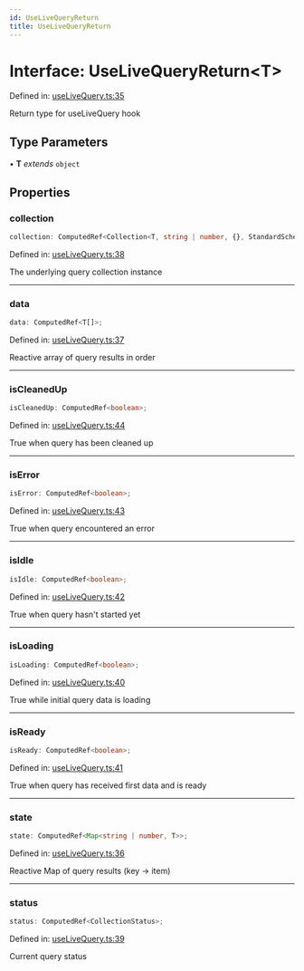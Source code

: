 ```yaml
---
id: UseLiveQueryReturn
title: UseLiveQueryReturn
---
```


<!-- DO NOT EDIT: this page is autogenerated from the type comments -->

# Interface: UseLiveQueryReturn\<T\>

Defined in: [useLiveQuery.ts:35](https://github.com/TanStack/db/blob/main/packages/vue-db/src/useLiveQuery.ts#L35)

Return type for useLiveQuery hook

## Type Parameters

• **T** *extends* `object`

## Properties

### collection

```ts
collection: ComputedRef<Collection<T, string | number, {}, StandardSchemaV1<unknown, unknown>, T>>;
```

Defined in: [useLiveQuery.ts:38](https://github.com/TanStack/db/blob/main/packages/vue-db/src/useLiveQuery.ts#L38)

The underlying query collection instance

***

### data

```ts
data: ComputedRef<T[]>;
```

Defined in: [useLiveQuery.ts:37](https://github.com/TanStack/db/blob/main/packages/vue-db/src/useLiveQuery.ts#L37)

Reactive array of query results in order

***

### isCleanedUp

```ts
isCleanedUp: ComputedRef<boolean>;
```

Defined in: [useLiveQuery.ts:44](https://github.com/TanStack/db/blob/main/packages/vue-db/src/useLiveQuery.ts#L44)

True when query has been cleaned up

***

### isError

```ts
isError: ComputedRef<boolean>;
```

Defined in: [useLiveQuery.ts:43](https://github.com/TanStack/db/blob/main/packages/vue-db/src/useLiveQuery.ts#L43)

True when query encountered an error

***

### isIdle

```ts
isIdle: ComputedRef<boolean>;
```

Defined in: [useLiveQuery.ts:42](https://github.com/TanStack/db/blob/main/packages/vue-db/src/useLiveQuery.ts#L42)

True when query hasn't started yet

***

### isLoading

```ts
isLoading: ComputedRef<boolean>;
```

Defined in: [useLiveQuery.ts:40](https://github.com/TanStack/db/blob/main/packages/vue-db/src/useLiveQuery.ts#L40)

True while initial query data is loading

***

### isReady

```ts
isReady: ComputedRef<boolean>;
```

Defined in: [useLiveQuery.ts:41](https://github.com/TanStack/db/blob/main/packages/vue-db/src/useLiveQuery.ts#L41)

True when query has received first data and is ready

***

### state

```ts
state: ComputedRef<Map<string | number, T>>;
```

Defined in: [useLiveQuery.ts:36](https://github.com/TanStack/db/blob/main/packages/vue-db/src/useLiveQuery.ts#L36)

Reactive Map of query results (key → item)

***

### status

```ts
status: ComputedRef<CollectionStatus>;
```

Defined in: [useLiveQuery.ts:39](https://github.com/TanStack/db/blob/main/packages/vue-db/src/useLiveQuery.ts#L39)

Current query status
